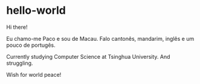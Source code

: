 # hello-world

Hi there!

Eu chamo-me Paco e sou de Macau. Falo cantonês, mandarim, inglês e um pouco de portugês.

Currently studying Computer Science at Tsinghua University. And struggling. 

Wish for world peace! 
